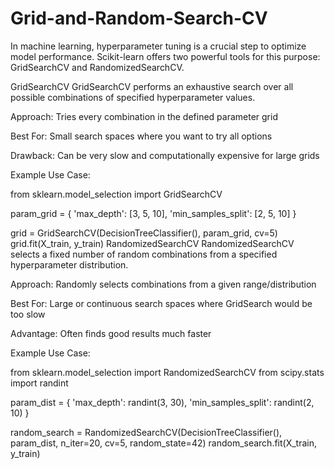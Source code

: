 # Grid-and-Random-Search-CV
In machine learning, hyperparameter tuning is a crucial step to optimize model performance. Scikit-learn offers two powerful tools for this purpose: GridSearchCV and RandomizedSearchCV.

 GridSearchCV
GridSearchCV performs an exhaustive search over all possible combinations of specified hyperparameter values.

Approach: Tries every combination in the defined parameter grid

Best For: Small search spaces where you want to try all options

Drawback: Can be very slow and computationally expensive for large grids

Example Use Case:


from sklearn.model_selection import GridSearchCV

param_grid = {
    'max_depth': [3, 5, 10],
    'min_samples_split': [2, 5, 10]
}

grid = GridSearchCV(DecisionTreeClassifier(), param_grid, cv=5)
grid.fit(X_train, y_train)
 RandomizedSearchCV
RandomizedSearchCV selects a fixed number of random combinations from a specified hyperparameter distribution.

Approach: Randomly selects combinations from a given range/distribution

Best For: Large or continuous search spaces where GridSearch would be too slow

Advantage: Often finds good results much faster

Example Use Case:


from sklearn.model_selection import RandomizedSearchCV
from scipy.stats import randint

param_dist = {
    'max_depth': randint(3, 30),
    'min_samples_split': randint(2, 10)
}

random_search = RandomizedSearchCV(DecisionTreeClassifier(), param_dist, n_iter=20, cv=5, random_state=42)
random_search.fit(X_train, y_train)
